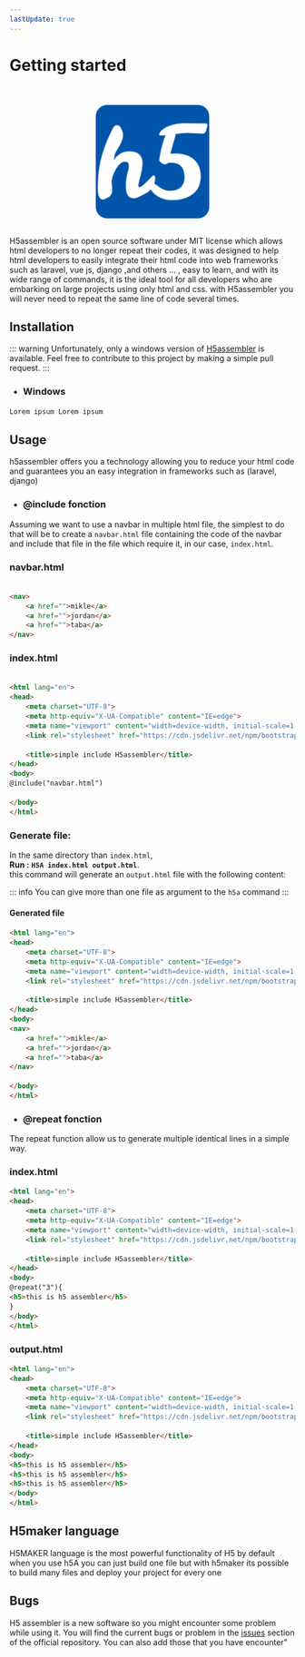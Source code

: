 ```yaml
---
lastUpdate: true
---
```


# Getting started
<br/>
<br/>

<div style="display: flex; justify-content: center">
  <img style="width: 200px" src="/icon.png" alt="H5assembler logo" >
</div>
<br/>

H5assembler is an open source software under MIT license which allows html developers to no longer repeat their codes,
it was designed to help html developers to easily integrate their html code into web frameworks such as laravel, vue js,
django ,and others ... ,
easy to learn, and with its wide range of commands, it is the ideal tool for all developers who are embarking on large
projects using only html and css.
with H5assembler you will never need to repeat the same line of code several times.

## Installation

::: warning 
Unfortunately, only a windows version of [H5assembler](https://github.com/ngdream/H5assembler) is available. Feel free to contribute to this project by making a simple pull request.
:::  
- ### Windows

```bash
Lorem ipsum Lorem ipsum
```


## Usage

h5assembler offers you a technology allowing you to reduce your html code and guarantees you an easy integration in
frameworks such as (laravel, django)

- ### @include fonction

Assuming we want to use a navbar in multiple html file, the simplest to do that will be to create a `navbar.html` file containing the code of the navbar and include that file in the file which require it, in our case, `index.html`.

### navbar.html

```html

<nav>
    <a href="">mikle</a>
    <a href="">jordan</a>
    <a href="">taba</a>
</nav>
```

### index.html

```html

<html lang="en">
<head>
    <meta charset="UTF-8">
    <meta http-equiv="X-UA-Compatible" content="IE=edge">
    <meta name="viewport" content="width=device-width, initial-scale=1.0">
    <link rel="stylesheet" href="https://cdn.jsdelivr.net/npm/bootstrap@5.2.0-beta1/dist/css/bootstrap.min.css">

    <title>simple include H5assembler</title>
</head>
<body>
@include("navbar.html")

</body>
</html>
```

### Generate file: 
In the same directory than `index.html`, <br/>
**Run :**  **`H5A index.html output.html`**.<br/> this command will generate
an `output.html` file with the following content:

::: info
You can give more than one file as argument to the `h5a` command
:::

#### Generated file

```html
<html lang="en">
<head>
    <meta charset="UTF-8">
    <meta http-equiv="X-UA-Compatible" content="IE=edge">
    <meta name="viewport" content="width=device-width, initial-scale=1.0">
    <link rel="stylesheet" href="https://cdn.jsdelivr.net/npm/bootstrap@5.2.0-beta1/dist/css/bootstrap.min.css">

    <title>simple include H5assembler</title>
</head>
<body>
<nav>
    <a href="">mikle</a>
    <a href="">jordan</a>
    <a href="">taba</a>
</nav>

</body>
</html>
```

- ### @repeat fonction

The repeat function allow us to generate multiple identical lines in a simple way.

### index.html

```html
<html lang="en">
<head>
    <meta charset="UTF-8">
    <meta http-equiv="X-UA-Compatible" content="IE=edge">
    <meta name="viewport" content="width=device-width, initial-scale=1.0">
    <link rel="stylesheet" href="https://cdn.jsdelivr.net/npm/bootstrap@5.2.0-beta1/dist/css/bootstrap.min.css">

    <title>simple include H5assembler</title>
</head>
<body>
@repeat("3"){
<h5>this is h5 assembler</h5>
}
</body>
</html>
```

### output.html

```html
<html lang="en">
<head>
    <meta charset="UTF-8">
    <meta http-equiv="X-UA-Compatible" content="IE=edge">
    <meta name="viewport" content="width=device-width, initial-scale=1.0">
    <link rel="stylesheet" href="https://cdn.jsdelivr.net/npm/bootstrap@5.2.0-beta1/dist/css/bootstrap.min.css">

    <title>simple include H5assembler</title>
</head>
<body>
<h5>this is h5 assembler</h5>
<h5>this is h5 assembler</h5>
<h5>this is h5 assembler</h5>
</body>
</html>
```
## H5maker language

H5MAKER language is the most powerful functionality of H5 by default when you use h5A you can just build one file but with h5maker its possible to build many files and deploy your project for every one


## Bugs
H5 assembler is a new software so you might encounter some problem while using it. You will find the current bugs or problem in the [issues](https://github.com/ngdream/H5assembler/issues) section of the official repository. You can also add those that you have encounter"